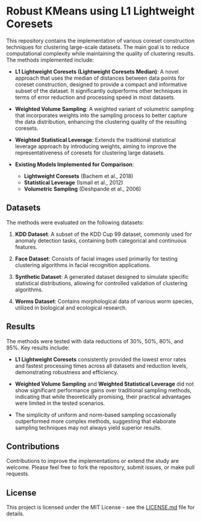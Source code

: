 # Robust KMeans using L1 Lightweight Coresets

This repository contains the implementation of various coreset construction techniques for clustering large-scale datasets. The main goal is to reduce computational complexity while maintaining the quality of clustering results. The methods implemented include:

- **L1 Lightweight Coresets (Lightweight Coresets Median)**: A novel approach that uses the median of distances between data points for coreset construction, designed to provide a compact and informative subset of the dataset. It significantly outperforms other techniques in terms of error reduction and processing speed in most datasets.
  
- **Weighted Volume Sampling**: A weighted variant of volumetric sampling that incorporates weights into the sampling process to better capture the data distribution, enhancing the clustering quality of the resulting coresets.

- **Weighted Statistical Leverage**: Extends the traditional statistical leverage approach by introducing weights, aiming to improve the representativeness of coresets for clustering large datasets.

- **Existing Models Implemented for Comparison**:
  - **Lightweight Coresets** (Bachem et al., 2018)
  - **Statistical Leverage** (Ismail et al., 2012)
  - **Volumetric Sampling** (Deshpande et al., 2006)

## Datasets

The methods were evaluated on the following datasets:

1. **KDD Dataset**: A subset of the KDD Cup 99 dataset, commonly used for anomaly detection tasks, containing both categorical and continuous features.
   
2. **Face Dataset**: Consists of facial images used primarily for testing clustering algorithms in facial recognition applications.

3. **Synthetic Dataset**: A generated dataset designed to simulate specific statistical distributions, allowing for controlled validation of clustering algorithms.

4. **Worms Dataset**: Contains morphological data of various worm species, utilized in biological and ecological research.

## Results

The methods were tested with data reductions of 30%, 50%, 80%, and 95%. Key results include:

- **L1 Lightweight Coresets** consistently provided the lowest error rates and fastest processing times across all datasets and reduction levels, demonstrating robustness and efficiency.
  
- **Weighted Volume Sampling** and **Weighted Statistical Leverage** did not show significant performance gains over traditional sampling methods, indicating that while theoretically promising, their practical advantages were limited in the tested scenarios.

- The simplicity of uniform and norm-based sampling occasionally outperformed more complex methods, suggesting that elaborate sampling techniques may not always yield superior results.

## Contributions

Contributions to improve the implementations or extend the study are welcome. Please feel free to fork the repository, submit issues, or make pull requests.

## License

This project is licensed under the MIT License - see the [LICENSE.md](LICENSE.md) file for details.
